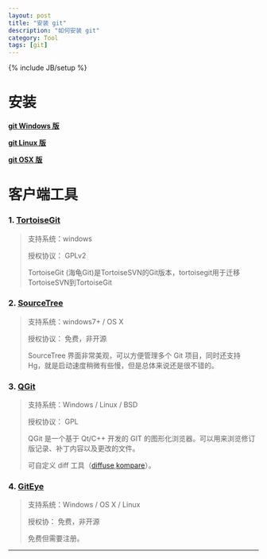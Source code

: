 ```yaml
---
layout: post
title: "安装 git"
description: "如何安装 git"
category: Tool
tags: [git]
---
```

{% include JB/setup %}

# 安装

[**git Windows 版**][gitWindows]

[**git Linux 版**][gitLinux]

[**git OSX 版**][gitOSX]


# 客户端工具

### 1. [TortoiseGit][link001]

> 支持系统：windows
>
> 授权协议： GPLv2
>
> TortoiseGit (海龟Git)是TortoiseSVN的Git版本，tortoisegit用于迁移TortoiseSVN到TortoiseGit


### 2. [SourceTree][link002]

> 支持系统：windows7+ / OS X
>
> 授权协议： 免费，非开源
>
> SourceTree 界面非常美观，可以方便管理多个 Git 项目，同时还支持 Hg，就是启动速度稍微有些慢，但是总体来说还是很不错的。


### 3. [QGit][linkQGit]

> 支持系统：Windows / Linux / BSD
>
> 授权协议： GPL
>
> QGit 是一个基于 Qt/C++ 开发的 GIT 的图形化浏览器。可以用来浏览修订版记录、补丁内容以及更改的文件。
>
> 可自定义 diff 工具（[diffuse](http://diffuse.sourceforge.net/),[kompare](http://www.caffeinated.me.uk/kompare/)）。


### 4. [GitEye][link003]

> 支持系统：Windows / OS X  / Linux
>
> 授权协： 免费，非开源
>
> 免费但需要注册。

***

[gitWindows]: http://msysgit.github.io/ "git Windows 版"
[gitLinux]: http://book.git-scm.com/2_installing_git.html "git Linux 版"
[gitOSX]: http://code.google.com/p/git-osx-installer/downloads/list?can=3 "git OSX 版"
[link001]: https://code.google.com/p/tortoisegit/
[link002]: http://sourcetreeapp.com/
[link003]: http://www.collab.net/giteyeapp
[linkQGit]: http://digilander.libero.it/mcostalba/


